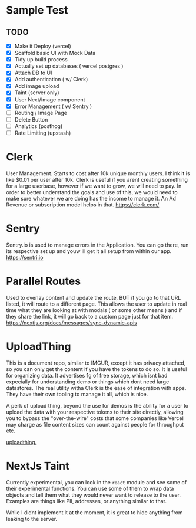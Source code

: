 # Sample Test

## TODO

- [x] Make it Deploy (vercel)
- [x] Scaffold basic UI with Mock Data
- [x] Tidy up build process
- [x] Actually set up databases ( vercel postgres )
- [x] Attach DB to UI
- [x] Add authentication ( w/ Clerk)
- [x] Add image upload
- [x] Taint (server only)
- [x] User Next/Image component
- [x] Error Management ( w/ Sentry )
- [ ] Routing / Image Page
- [ ] Delete Button
- [ ] Analytics (posthog)
- [ ] Rate Limiting (upstash)

# Clerk
User Management. Starts to cost after 10k unique monthly users.  I think it is like $0.01 per user after 10k.   Clerk is useful if you arent creating something for a large userbase, however if we want to grow, we will need to pay.   In order to better understand the goals and use of this, we would need to make sure whatever we are doing has the income to manage it.  An Ad Revenue or subscription model helps in that.
https://clerk.com/

# Sentry
Sentry.io is used to manage errors in the Application.  You can go there, run its respective set up and youw ill get it all setup from within our app.
https://sentri.io

# Parallel Routes
Used to overlay content and update the route, BUT if you go to that URL listed, it will route to a different page.  This allows the user to update in real time what they are looking at with modals ( or some other means ) and if they share the link, it will go back to a custom page just for that item.
https://nextjs.org/docs/messages/sync-dynamic-apis

# UploadThing
This is a document repo, similar to IMGUR, except it has privacy attached, so you can only get the content if you have the tokens to do so.  It is useful for organizing data. It advertises 1g of free storage, which isnt bad expecially for understanding demo or things which dont need large datastores.  The real utility witha Clerk is the ease of integration with apps.  They have their own tooling to manage it all, which is nice.  

A perk of upload thing, beyond the use for demos is the ability for a user to upload the data with your respective tokens to their site directly, allowing you to bypass the "over-the-wire" costs that some companies like Vercel may charge as file content sizes can count against people for throughput etc.

[uploadthing.](https://docs.uploadthing.com/)

# NextJs Taint
Currently experimental, you can look in the `react` module and see some of their experimental functions.   You can use some of them to wrap data objects and tell them what they would never want to release to the user.   Examples are things like PII, addresses, or anything similar to that.

While I didnt implement it at the moment, it is great to hide anything from leaking to the server.

